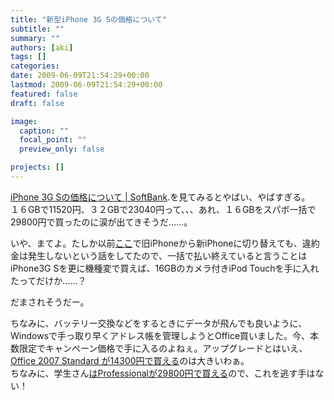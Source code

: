 ```yaml
---
title: "新型iPhone 3G Sの価格について"
subtitle: ""
summary: ""
authors: [aki]
tags: []
categories: 
date: 2009-06-09T21:54:29+00:00
lastmod: 2009-06-09T21:54:29+00:00
featured: false
draft: false

image:
  caption: ""
  focal_point: ""
  preview_only: false

projects: []
---
```

[iPhone 3G Sの価格について | SoftBank](http://mb.softbank.jp/mb/iphone/iphone_3g_s/).を見てみるとやばい、やばすぎる。  
１６GBで11520円、３２GBで23040円って、、、あれ、１６GBをスパボ一括で29800円で買ったのに涙が出てきそうだ……。

いや、まてよ。たしか以前[ここ](http://wayohoo.com/ipod/news/what-is-iphone-for-everybody.html)で旧iPhoneから新iPhoneに切り替えても、違約金は発生しないという話をしてたので、一括で払い終えていると言うことはiPhone3G Sを更に機種変で買えば、16GBのカメラ付きiPod Touchを手に入れたってだけか……？

だまされそうだー。

ちなみに、バッテリー交換などをするときにデータが飛んでも良いように、Windowsで手っ取り早くアドレス帳を管理しようとOffice買いました。今、本数限定でキャンペーン価格で手に入るのよねぇ。アップグレードとはいえ、[Office 2007 Standard が14300円で買える](http://www.amazon.co.jp/Office-Standard-%E3%82%A2%E3%83%83%E3%83%97%E3%82%B0%E3%83%AC%E3%83%BC%E3%83%89-20%E5%91%A8%E5%B9%B4%E8%A8%98%E5%BF%B5-%E5%84%AA%E5%BE%85%E3%83%91%E3%83%83%E3%82%B1%E3%83%BC%E3%82%B8/dp/B001NDMHQ8)のは大きいわぁ。  
ちなみに、学生さん[はProfessionalが29800円で買える](http://www.amazon.co.jp/Office-Professional-2007-アカデミック-優待パッケージ/dp/B00260G74K/)ので、これを逃す手はない！


